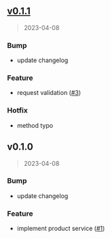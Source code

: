 
<a name="v0.1.1"></a>
## [v0.1.1](https://github.com/krobus00/nexus-service/compare/v0.1.0...v0.1.1)

> 2023-04-08

### Bump

* update changelog

### Feature

* request validation ([#3](https://github.com/krobus00/nexus-service/issues/3))

### Hotfix

* method typo


<a name="v0.1.0"></a>
## v0.1.0

> 2023-04-08

### Bump

* update changelog

### Feature

* implement product service ([#1](https://github.com/krobus00/nexus-service/issues/1))

